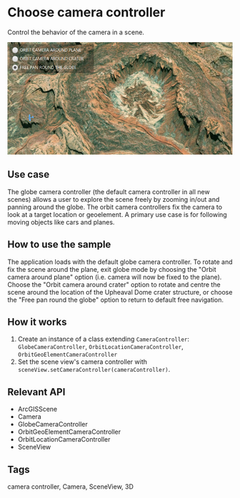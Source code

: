 # Choose camera controller

Control the behavior of the camera in a scene.

![](ChooseCameraController.png)

## Use case

The globe camera controller (the default camera controller in all new scenes) allows a user to explore the scene freely by zooming in/out and panning around the globe. The orbit camera controllers fix the camera to look at a target location or geoelement. A primary use case is for following moving objects like cars and planes.

## How to use the sample

The application loads with the default globe camera controller. To rotate and fix the scene around the plane, exit globe mode by choosing the "Orbit camera around plane" option (i.e. camera will now be fixed to the plane). Choose the "Orbit camera around crater" option to rotate and centre the scene around the location of the Upheaval Dome crater structure, or choose the "Free pan round the globe" option to return to default free navigation.           

## How it works

1.  Create an instance of a class extending `CameraController`: `GlobeCameraController`, `OrbitLocationCameraController`, `OrbitGeoElementCameraController`
2.  Set the scene view's camera controller with `sceneView.setCameraController(cameraController)`.

## Relevant API

*   ArcGISScene
*   Camera
*   GlobeCameraController
*   OrbitGeoElementCameraController
*   OrbitLocationCameraController
*   SceneView

## Tags

camera controller, Camera, SceneView, 3D

